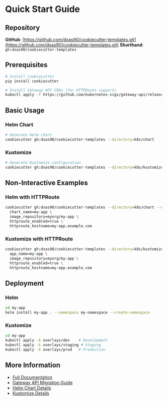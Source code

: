 # Quick Start Guide

## Repository

**GitHub**: [https://github.com/dxas90/cookiecutter-templates.git](https://github.com/dxas90/cookiecutter-templates.git)
**Shorthand**: `gh:dxas90/cookiecutter-templates`

## Prerequisites

```bash
# Install cookiecutter
pip install cookiecutter

# Install Gateway API CRDs (for HTTPRoute support)
kubectl apply -f https://github.com/kubernetes-sigs/gateway-api/releases/download/v1.4.0/standard-install.yaml
```

## Basic Usage

### Helm Chart

```bash
# Generate Helm chart
cookiecutter gh:dxas90/cookiecutter-templates --directory=k8s/chart
```

### Kustomize

```bash
# Generate Kustomize configuration
cookiecutter gh:dxas90/cookiecutter-templates --directory=k8s/kustomize
```

## Non-Interactive Examples

### Helm with HTTPRoute

```bash
cookiecutter gh:dxas90/cookiecutter-templates --directory=k8s/chart --no-input \
  chart_name=my-app \
  image_repository=myorg/my-app \
  httproute_enabled=true \
  httproute_hostname=my-app.example.com
```

### Kustomize with HTTPRoute

```bash
cookiecutter gh:dxas90/cookiecutter-templates --directory=k8s/kustomize --no-input \
  app_name=my-app \
  image_repository=myorg/my-app \
  httproute_enabled=true \
  httproute_hostname=my-app.example.com
```

## Deployment

### Helm

```bash
cd my-app
helm install my-app . --namespace my-namespace --create-namespace
```

### Kustomize

```bash
cd my-app
kubectl apply -k overlays/dev    # Development
kubectl apply -k overlays/staging # Staging
kubectl apply -k overlays/prod   # Production
```

## More Information

- [Full Documentation](README.md)
- [Gateway API Migration Guide](GATEWAY_API_MIGRATION.md)
- [Helm Chart Details](k8s/chart/README.md)
- [Kustomize Details](k8s/kustomize/README.md)
